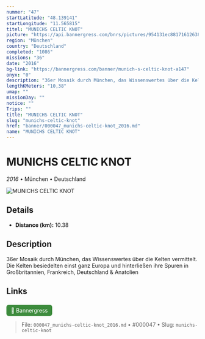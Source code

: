 ```yaml
---
nummer: "47"
startLatitude: "48.139141"
startLongitude: "11.565815"
titel: "MUNICHS CELTIC KNOT"
picture: "https://api.bannergress.com/bnrs/pictures/954131ec881716126388a45ec52ad185"
region: "München"
country: "Deutschland"
completed: "1086"
missions: "36"
date: "2016"
bg-link: "https://bannergress.com/banner/munich-s-celtic-knot-a147"
onyx: "0"
description: "36er Mosaik durch München, das Wissenswertes über die Kelten vermittelt. Die Kelten besiedelten einst ganz Europa und hinterließen ihre Spuren in Großbritannien, Frankreich, Deutschland & Anatolien"
lengthKMeters: "10,38"
umap: ""
missionDay: ""
notice: ""
Trips: ""
title: "MUNICHS CELTIC KNOT"
slug: "munichs-celtic-knot"
href: "banner/000047_munichs-celtic-knot_2016.md"
name: "MUNICHS CELTIC KNOT"
---
```

# MUNICHS CELTIC KNOT

*2016* • München • Deutschland

![MUNICHS CELTIC KNOT](https://api.bannergress.com/bnrs/pictures/954131ec881716126388a45ec52ad185)



## Details
- **Distance (km):** 10.38






## Description
36er Mosaik durch München, das Wissenswertes über die Kelten vermittelt. Die Kelten besiedelten einst ganz Europa und hinterließen ihre Spuren in Großbritannien, Frankreich, Deutschland & Anatolien



## Links
<a href="https://bannergress.com/banner/munich-s-celtic-knot-a147" style="display:inline-block;margin:6px 8px 0 0;padding:6px 12px;background:#3c8b3c;color:#fff;text-decoration:none;border-radius:6px;">🔗 Bannergress</a>




> File: `000047_munichs-celtic-knot_2016.md` • #000047 • Slug: `munichs-celtic-knot`
